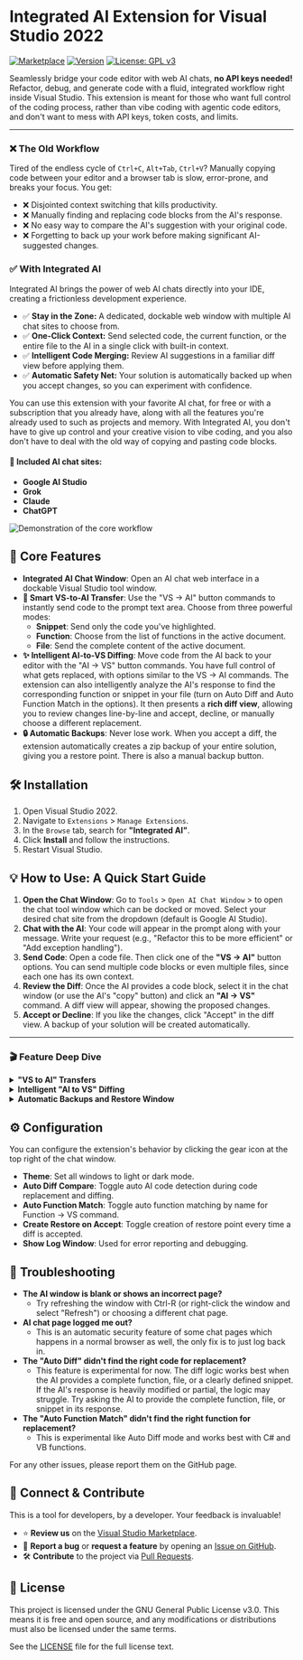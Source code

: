 # Integrated AI Extension for Visual Studio 2022

[![Marketplace](https://img.shields.io/visual-studio-marketplace/v/Kyle-Grubbs.integrated-ai?style=flat&label=VS%20Marketplace&color=5C2D91)](https://marketplace.visualstudio.com/items?itemName=Kyle-Grubbs.integrated-ai)
[![Version](https://img.shields.io/visual-studio-marketplace/i/Kyle-Grubbs.integrated-ai?style=flat&label=Installs)](https://marketplace.visualstudio.com/items?itemName=Kyle-Grubbs.integrated-ai)
[![License: GPL v3](https://img.shields.io/badge/License-GPLv3-blue.svg?style=flat)](https://www.gnu.org/licenses/gpl-3.0)

Seamlessly bridge your code editor with web AI chats, **no API keys needed!** Refactor, debug, and generate code with a fluid, integrated workflow right inside Visual Studio. This extension is meant for those who want full control of the coding process, rather than vibe coding with agentic code editors, and don't want to mess with API keys, token costs, and limits. 

---

### ❌ The Old Workflow

Tired of the endless cycle of `Ctrl+C`, `Alt+Tab`, `Ctrl+V`? Manually copying code between your editor and a browser tab is slow, error-prone, and breaks your focus. You get:

- ❌ Disjointed context switching that kills productivity.
- ❌ Manually finding and replacing code blocks from the AI's response.
- ❌ No easy way to compare the AI's suggestion with your original code.
- ❌ Forgetting to back up your work before making significant AI-suggested changes.

### ✅ With Integrated AI

Integrated AI brings the power of web AI chats directly into your IDE, creating a frictionless development experience.

- ✅ **Stay in the Zone:** A dedicated, dockable web window with multiple AI chat sites to choose from.
- ✅ **One-Click Context:** Send selected code, the current function, or the entire file to the AI in a single click with built-in context.
- ✅ **Intelligent Code Merging:** Review AI suggestions in a familiar diff view before applying them.
- ✅ **Automatic Safety Net:** Your solution is automatically backed up when you accept changes, so you can experiment with confidence.

You can use this extension with your favorite AI chat, for free or with a subscription that you already have, along with all the features you're already used to such as projects and memory. With Integrated AI, you don't have to give up control and your creative vision to vibe coding, and you also don't have to deal with the old way of copying and pasting code blocks.

#### 🤖 Included AI chat sites:

- **Google AI Studio**
- **Grok**
- **Claude**
- **ChatGPT**

![Demonstration of the core workflow](https://github.com/KyleG-Mitutoyo/Integrated-AI-Extension/blob/main/assets/main%20demo.gif?raw=true)

## 🚀 Core Features

- **Integrated AI Chat Window**: Open an AI chat web interface in a dockable Visual Studio tool window.
- **🎯 Smart VS-to-AI Transfer**: Use the "VS -> AI" button commands to instantly send code to the prompt text area. Choose from three powerful modes:
  - **Snippet**: Send only the code you've highlighted.
  - **Function**: Choose from the list of functions in the active document.
  - **File**: Send the complete content of the active document.
- **✨ Intelligent AI-to-VS Diffing**: Move code from the AI back to your editor with the "AI -> VS" button commands. You have full control of what gets replaced, with options similar to the VS -> AI commands. The extension can also intelligently analyze the AI's response to find the corresponding function or snippet in your file (turn on Auto Diff and Auto Function Match in the options). It then presents a **rich diff view**, allowing you to review changes line-by-line and accept, decline, or manually choose a different replacement. 
- **🔒 Automatic Backups**: Never lose work. When you accept a diff, the extension automatically creates a zip backup of your entire solution, giving you a restore point. There is also a manual backup button.

## 🛠️ Installation

1.  Open Visual Studio 2022.
2.  Navigate to `Extensions` > `Manage Extensions`.
3.  In the `Browse` tab, search for **"Integrated AI"**.
4.  Click **Install** and follow the instructions.
5.  Restart Visual Studio.

## 💡 How to Use: A Quick Start Guide

1.  **Open the Chat Window**: Go to `Tools` > `Open AI Chat Window` > to open the chat tool window which can be docked or moved. Select your desired chat site from the dropdown (default is Google AI Studio).
2.  **Chat with the AI**: Your code will appear in the prompt along with your message. Write your request (e.g., "Refactor this to be more efficient" or "Add exception handling").
3.  **Send Code**: Open a code file. Then click one of the **"VS -> AI"** button options. You can send multiple code blocks or even multiple files, since each one has its own context.
4.  **Review the Diff**: Once the AI provides a code block, select it in the chat window (or use the AI's "copy" button) and click an **"AI -> VS"** command. A diff view will appear, showing the proposed changes.
5.  **Accept or Decline**: If you like the changes, click "Accept" in the diff view. A backup of your solution will be created automatically.

---

### 🎬 Feature Deep Dive

<details>
<summary><b>"VS to AI" Transfers</b></summary>

Code is sent to the AI chat with the "-> AI" button commands. Code blocks get a context header so the AI knows useful info such as filepath and type.

_![VS to AI commands](https://raw.githubusercontent.com/KyleG-Mitutoyo/Integrated-AI-Extension/refs/heads/main/assets/To%20AI%20commands.png)_

_![Snippet in the prompt area](https://raw.githubusercontent.com/KyleG-Mitutoyo/Integrated-AI-Extension/refs/heads/main/assets/snippet.png)_

_![Function in the prompt area](https://raw.githubusercontent.com/KyleG-Mitutoyo/Integrated-AI-Extension/refs/heads/main/assets/function.png)_

</details>

<details>
<summary><b>Intelligent "AI to VS" Diffing</b></summary>

The "-> VS" commands are used to send highlighted or copied code from the AI chat to your editor. First it will check for highlighted text within the chat window, and if nothing is highlighted it will use whatever is in the clipboard. The code is merged into your existing file automatically, showing a diff view before applying changes. If a different code block to replace is needed, you can use the "Replace Different Code" button. There is also a new file option that will create one with the AI code and add it to the project.

If "Auto Diff" in the options is turned on, you don't even need to use button commands! This only woks with the artifact copy buttons. This is turned off by default. It works best with C# and VB code.

For the "Function -> VS" command, auto matching attempts to find the function to replace by name, or adds it below the last existing function as a new function. This can also be toggled in the [options](#️configuration).

_![Replace Different Code window](https://raw.githubusercontent.com/KyleG-Mitutoyo/Integrated-AI-Extension/refs/heads/main/assets/choose%20code.png)_

</details>

<details>
<summary><b>Automatic Backups and Restore Window</b></summary>

After accepting a diff, a backup is created of the previous solution state (this can be disabled in the options). The AI code that was used for that diff and the chat page is also saved to allow for easy searching later.

For restores a separate window opens with different options. There is a list of restores showing the AI code used right after that restore point. If you highlight some AI code in the chat window, the restore window will open to that restore point if it exists. You can also use "Go To Chat" to navigate there. Compare will show multiple diff views with each changed file, and you can use that restore or close the diff views from there.

_![Restore Window](https://raw.githubusercontent.com/KyleG-Mitutoyo/Integrated-AI-Extension/refs/heads/main/assets/restore%20window.png)_

_![Restore Window Compare](https://github.com/KyleG-Mitutoyo/Integrated-AI-Extension/blob/main/assets/compare.gif?raw=true)_

</details>

## ⚙️ Configuration

You can configure the extension's behavior by clicking the gear icon at the top right of the chat window.

- **Theme**: Set all windows to light or dark mode.
- **Auto Diff Compare**: Toggle auto AI code detection during code replacement and diffing.
- **Auto Function Match**: Toggle auto function matching by name for Function -> VS command.
- **Create Restore on Accept**: Toggle creation of restore point every time a diff is accepted.
- **Show Log Window**: Used for error reporting and debugging.

## 🚨 Troubleshooting

-   **The AI window is blank or shows an incorrect page?**
    -   Try refreshing the window with Ctrl-R (or right-click the window and select "Refresh") or choosing a different chat page.
-   **AI chat page logged me out?**
    -   This is an automatic security feature of some chat pages which happens in a normal browser as well, the only fix is to just log back in.
-   **The "Auto Diff" didn't find the right code for replacement?**
    -   This feature is experimental for now. The diff logic works best when the AI provides a complete function, file, or a clearly defined snippet. If the AI's response is heavily modified or partial, the logic may struggle. Try asking the AI to provide the complete function, file, or snippet in its response.
-   **The "Auto Function Match" didn't find the right function for replacement?**
    -   This is experimental like Auto Diff mode and works best with C# and VB functions.

For any other issues, please report them on the GitHub page.

## 🤝 Connect & Contribute

This is a tool for developers, by a developer. Your feedback is invaluable!

-   ⭐ **Review us** on the [Visual Studio Marketplace](https://marketplace.visualstudio.com/items?itemName=Kyle-Grubbs.integrated-ai&ssr=false#review-details).
-   🐞 **Report a bug** or **request a feature** by opening an [Issue on GitHub](https://github.com/KyleG-Mitutoyo/Integrated-AI-Extension/issues).
-   🛠️ **Contribute** to the project via [Pull Requests](https://github.com/KyleG-Mitutoyo/Integrated-AI-Extension/pulls).

## 📄 License

This project is licensed under the GNU General Public License v3.0. This means it is free and open source, and any modifications or distributions must also be licensed under the same terms.

See the [LICENSE](https://raw.githubusercontent.com/KyleG-Mitutoyo/Integrated-AI-Extension/refs/heads/main/LICENSE) file for the full license text.